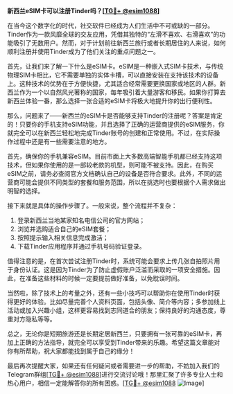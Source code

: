 **新西兰eSIM卡可以注册Tinder吗？[[TG💪+ @esim1088](https://t.me/s/esim1088)]**

在当今这个数字化的时代，社交软件已经成为人们生活中不可或缺的一部分。Tinder作为一款风靡全球的交友应用，凭借其独特的“左滑不喜欢、右滑喜欢”的功能吸引了无数用户。然而，对于计划前往新西兰旅行或者长期居住的人来说，如何顺利注册并使用Tinder成为了他们关注的重点问题之一。

首先，让我们来了解一下什么是eSIM卡。eSIM是一种嵌入式SIM卡技术，与传统物理SIM卡相比，它不需要单独的实体卡槽，可以直接安装在支持该技术的设备上。这种技术的优势在于方便快捷，尤其适合经常需要更换国家或地区的人群。新西兰作为一个以自然风光著称的国家，每年吸引着大量游客和移民。如果你打算去新西兰体验一番，那么选择一张合适的eSIM卡将极大地提升你的出行便利性。

那么，问题来了——新西兰的eSIM卡是否能够支持Tinder的注册呢？答案是肯定的！只要你的手机支持eSIM功能，并且选择了正确的运营商提供的eSIM服务，你就完全可以在新西兰轻松地完成Tinder账号的创建和正常使用。不过，在实际操作过程中还是有一些需要注意的地方。

首先，确保你的手机兼容eSIM。目前市面上大多数高端智能手机都已经支持这项技术，但如果你使用的是一部较老款的机型，则可能不被支持。因此，在购买eSIM之前，请务必查阅官方文档确认自己的设备是否符合要求。此外，不同的运营商可能会提供不同类型的套餐和服务范围，所以在挑选时也要根据个人需求做出明智的选择。

接下来就是具体的操作步骤了。一般来说，整个流程并不复杂：
1. 登录新西兰当地某家知名电信公司的官方网站；
2. 浏览并选购适合自己的eSIM套餐；
3. 按照提示输入相关信息完成激活；
4. 下载Tinder应用程序并通过手机号码验证登录。

值得注意的是，在首次尝试注册Tinder时，系统可能会要求上传几张自拍照片用于身份认证。这是因为Tinder为了防止虚假账户泛滥而采取的一项安全措施。因此，在准备这些材料的时候一定要提前做好准备，以免耽误时间。

当然啦，除了技术上的考量之外，还有一些小技巧可以帮助你在使用Tinder时获得更好的体验。比如尽量完善个人资料页面，包括头像、简介等内容；多参加线上活动或加入兴趣小组，这样更容易找到志同道合的朋友；保持良好的沟通态度，尊重对方隐私等等。

总之，无论你是短期旅游还是长期定居新西兰，只要拥有一张可靠的eSIM卡，再加上正确的方法指导，就完全可以享受到Tinder带来的乐趣。希望这篇文章能对你有所帮助，祝大家都能找到属于自己的缘分！

最后再次提醒大家，如果还有任何疑问或者需要进一步的帮助，不妨加入我们的Telegram群组[[TG💪+ @esim1088](https://t.me/s/esim1088)]进行交流讨论哦！那里汇聚了许多专业人士和热心用户，相信一定能解答你的所有困惑。[[TG💪+ @esim1088](https://t.me/s/esim1088) ![Image](https://i.postimg.cc/4NQfJmqS/Snipaste-2025-05-13-00-14-12.png)]